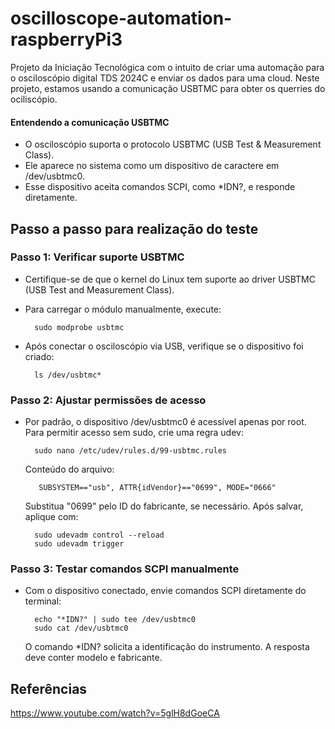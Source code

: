 # oscilloscope-automation-raspberryPi3

Projeto da Iniciação Tecnológica com o intuito de criar uma automação para o osciloscópio digital TDS 2024C e enviar os dados para uma cloud. Neste projeto, estamos usando a comunicação USBTMC para obter os querries do ociliscópio.

#### Entendendo a comunicação USBTMC
- O osciloscópio suporta o protocolo USBTMC (USB Test & Measurement Class).
- Ele aparece no sistema como um dispositivo de caractere em /dev/usbtmc0.
- Esse dispositivo aceita comandos SCPI, como *IDN?, e responde diretamente.


## Passo a passo para realização do teste

### Passo 1: Verificar suporte USBTMC

- Certifique-se de que o kernel do Linux tem suporte ao driver USBTMC (USB Test and Measurement Class).
- Para carregar o módulo manualmente, execute:

        sudo modprobe usbtmc

- Após conectar o osciloscópio via USB, verifique se o dispositivo foi criado:

        ls /dev/usbtmc*


### Passo 2: Ajustar permissões de acesso

- Por padrão, o dispositivo /dev/usbtmc0 é acessível apenas por root. Para permitir acesso sem sudo, crie uma regra udev:

        sudo nano /etc/udev/rules.d/99-usbtmc.rules

    Conteúdo do arquivo:

         SUBSYSTEM=="usb", ATTR{idVendor}=="0699", MODE="0666"

    Substitua "0699" pelo ID do fabricante, se necessário. Após salvar, aplique com:

        sudo udevadm control --reload
        sudo udevadm trigger

### Passo 3: Testar comandos SCPI manualmente

- Com o dispositivo conectado, envie comandos SCPI diretamente do terminal:

        echo "*IDN?" | sudo tee /dev/usbtmc0
        sudo cat /dev/usbtmc0

    O comando *IDN? solicita a identificação do instrumento. A resposta deve conter modelo e fabricante.

## Referências

https://www.youtube.com/watch?v=5glH8dGoeCA